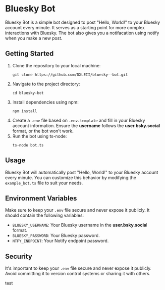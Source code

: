 <h1>Bluesky Bot</h1>

<p>Bluesky Bot is a simple bot designed to post "Hello, World!" to your Bluesky account every minute. It serves as a starting point for more complex interactions with Bluesky. The bot also gives you a notifacation using notify when you make a new post.</p>

<h2>Getting Started</h2>

<ol>
    <li>Clone the repository to your local machine:
        <pre><code>git clone https://github.com/DXLEII/bluesky--bot.git</code></pre>
    </li>
    <li>Navigate to the project directory:
        <pre><code>cd bluesky-bot</code></pre>
    </li>
    <li>Install dependencies using npm:
        <pre><code>npm install</code></pre>
    </li>
    <li>Create a <code>.env</code> file based on <code>.env.template</code> and fill in your Bluesky account information. Ensure the <strong>username</strong> follows the <strong>user.bsky.social</strong> format, or the bot won't work.</li>
    <li>Run the bot using ts-node:
        <pre><code>ts-node bot.ts</code></pre>
    </li>
</ol>

<h2>Usage</h2>

<p>Bluesky Bot will automatically post "Hello, World!" to your Bluesky account every minute. You can customize this behavior by modifying the <code>example_bot.ts</code> file to suit your needs.</p>

<h2>Environment Variables</h2>

<p>Make sure to keep your <code>.env</code> file secure and never expose it publicly. It should contain the following variables:</p>

<ul>
    <li><code>BLUESKY_USERNAME</code>: Your Bluesky username in the <strong>user.bsky.social</strong> format.</li>
    <li><code>BLUESKY_PASSWORD</code>: Your Bluesky password.</li>
    <li><code>NTFY_ENDPOINT</code>: Your Notify endpoint password.</li>
</ul>

<h2>Security</h2>

<p>It's important to keep your <code>.env</code> file secure and never expose it publicly. Avoid committing it to version control systems or sharing it with others.</p>

test
